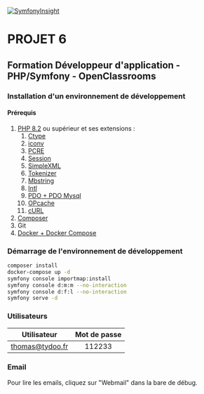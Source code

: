 [![SymfonyInsight](https://insight.symfony.com/projects/491e11df-483d-4efd-8fa4-7e2cdc93a136/big.svg)](https://insight.symfony.com/projects/491e11df-483d-4efd-8fa4-7e2cdc93a136)

# PROJET 6
## Formation Développeur d'application - PHP/Symfony - OpenClassrooms

### Installation d'un environnement de développement

#### Prérequis
 1. [PHP 8.2](https://www.php.net/downloads) ou supérieur et ses extensions :
	 1. [Ctype](https://www.php.net/book.ctype)
	 2. [iconv](https://www.php.net/book.iconv)
	 3. [PCRE](https://www.php.net/book.pcre)
	 4. [Session](https://www.php.net/book.session)
	 5. [SimpleXML](https://www.php.net/book.simplexml)
	 6. [Tokenizer](https://www.php.net/book.tokenizer)
	 7. [Mbstring](https://www.php.net/book.mbstring)
	 8. [Intl](https://www.php.net/book.intl)
	 9. [PDO + PDO Mysql](https://www.php.net/book.pdo)
	 10. [OPcache](https://www.php.net/book.opcache)
	 11. [cURL](https://www.php.net/book.curl)
 2. [Composer](https://getcomposer.org/doc/00-intro.md)
 3. Git
 4. [Docker + Docker Compose](https://www.docker.com/)

### Démarrage de l'environnement de développement
```bash
composer install
docker-compose up -d
symfony console importmap:install
symfony console d:m:m --no-interaction
symfony console d:f:l --no-interaction
symfony serve -d
```

### Utilisateurs
|Utilisateur|Mot de passe|
|:---------------:|:---------------:|
|thomas@tydoo.fr|112233|

### Email
Pour lire les emails, cliquez sur "Webmail" dans la bare de débug.
